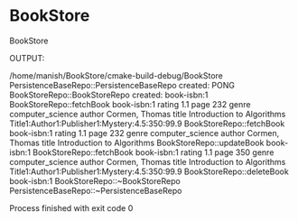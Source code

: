 # BookStore
BookStore


OUTPUT:

/home/manish/BookStore/cmake-build-debug/BookStore
PersistenceBaseRepo::PersistenceBaseRepo created: PONG
BookStoreRepo::BookStoreRepo created: 
book-isbn:1
BookStoreRepo::fetchBook book-isbn:1
rating 1.1 page 232 genre computer_science author Cormen, Thomas title Introduction to Algorithms 
 Title1:Author1:Publisher1:Mystery:4.5:350:99.9
BookStoreRepo::fetchBook book-isbn:1
rating 1.1 page 232 genre computer_science author Cormen, Thomas title Introduction to Algorithms 
BookStoreRepo::updateBook book-isbn:1
BookStoreRepo::fetchBook book-isbn:1
rating 1.1 page 350 genre computer_science author Cormen, Thomas title Introduction to Algorithms 
 Title1:Author1:Publisher1:Mystery:4.5:350:99.9
BookStoreRepo::deleteBook book-isbn:1
BookStoreRepo::~BookStoreRepo
PersistenceBaseRepo::~PersistenceBaseRepo

Process finished with exit code 0
